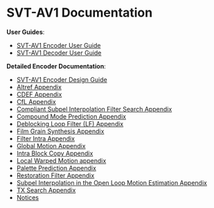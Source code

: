 # SVT-AV1 Documentation

**User Guides**:
  * [SVT-AV1 Encoder User Guide](svt-av1_encoder_user_guide.md)
  * [SVT-AV1 Decoder User Guide](svt-av1_decoder_user_guide.md)

**Detailed Encoder Documentation**:
  * [SVT-AV1 Encoder Design Guide](svt-av1-encoder-design.md)
  * [Altref Appendix](Appendix-Alt-Refs.md)
  * [CDEF Appendix](Appendix-CDEF.md)
  * [CfL Appendix](Appendix-CfL.md)
  * [Compliant Subpel Interpolation Filter Search Appendix](Appendix-Compliant-Subpel-Interpolation-Filter-Search.md)
  * [Compound Mode Prediction Appendix](Appendix-Compound-Mode-Prediction.md)
  * [Deblocking Loop Filter (LF) Appendix](Appendix-DLF.md)
  * [Film Grain Synthesis Appendix](Appendix-Film-Grain-Synthesis.md)
  * [Filter Intra Appendix](Appendix-Filter-Intra.md)
  * [Global Motion Appendix](Appendix-Global-Motion.md)
  * [Intra Block Copy Appendix](Appendix-Intra-Block-Copy.md)
  * [Local Warped Motion appendix](Appendix-Local-Warped-Motion.md)
  * [Palette Prediction Appendix](Appendix-Palette-Prediction.md)
  * [Restoration Filter Appendix](Appendix-Restoration-Filter.md)
  * [Subpel Interpolation in the Open Loop Motion Estimation Appendix](Appendix-Subpel-Interpolation-Open-Loop-ME.md)
  * [TX Search Appendix](Appendix-TX-Search.md)
  * [Notices](Notices.md)
